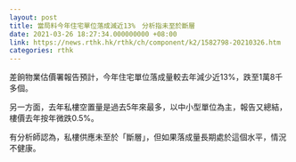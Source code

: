 ```yaml
---
layout: post
title: 當局料今年住宅單位落成減近13%　分析指未至於斷層
date: 2021-03-26 18:27:34.000000000 +08:00
link: https://news.rthk.hk/rthk/ch/component/k2/1582798-20210326.htm
categories: rthk
---
```


差餉物業估價署報告預計，今年住宅單位落成量較去年減少近13%，跌至1萬8千多個。

另一方面，去年私樓空置量是過去5年來最多，以中小型單位為主，報告又總結，樓價去年按年微跌0.5%。

有分析師認為，私樓供應未至於「斷層」，但如果落成量長期處於這個水平，情況不健康。
